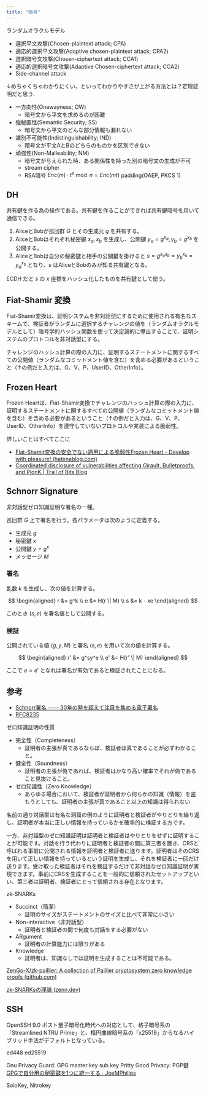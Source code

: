 ```yaml
---
title: "暗号"
---
```


ランダムオラクルモデル

- 選択平文攻撃(Chosen-plaintext attack; CPA)
- 適応的選択平文攻撃(Adaptive chosen-plaintext attack; CPA2)
- 選択暗号文攻撃(Chosen-ciphertext attack; CCA1)
- 適応的選択暗号文攻撃(Adaptive Chosen-ciphertext attack; CCA2)
- Side-channel attack

↓めちゃくちゃわかりにくい、といってわかりやすさが上がる方法とは？定理証明だと思う.

- 一方向性(Onewayness; OW)
	- 暗号文から平文を求めるのが困難
- 強秘匿性(Semantic Security; SS)
	- 暗号文から平文のどんな部分情報も漏れない
- 識別不可能性(Indistinguishability; IND)
	- 暗号文が平文AとBのどちらのものかを区別できない
- 頑強性(Non-Malleability; NM)
	- 暗号文が与えられた時、ある関係性を持った別の暗号文の生成が不可
	- stream cipher
	- RSA暗号 $Enc(m)\cdot t^e \bmod n = Enc(mt)$ padding(OAEP, PKCS 1)


## DH
共有鍵を作る為の操作である。共有鍵を作ることができれば共有鍵暗号を用いて通信できる。

1. AliceとBobが巡回群 $G$ とその生成元 $g$ を共有する。
2. AliceとBobはそれぞれ秘密鍵 $x_a, x_b$ を生成し、公開鍵 $y_a = g^{x_a}, y_b = g^{x_b}$ を公開する。
3. AliceとBobは自分の秘密鍵と相手の公開鍵を掛けると $s = g^{x_ax_b} = y_b^{x_a} = y_a^{x_b}$ となり、$s$ はAliceとBobのみが知る共有鍵となる。

ECDH だと $s$ の $x$ 座標をハッシュ化したものを共有鍵として使う。

## Fiat-Shamir 変換

Fiat-Shamir変換は、証明システムを非対話型にするために使用される有名なスキームで、検証者がランダムに選択するチャレンジの値を（ランダムオラクルモデルとして）暗号学的ハッシュ関数を使って決定論的に導出することで、証明システムのプロトコルを非対話型にする。

チャレンジのハッシュ計算の際の入力に、証明するステートメントに関するすべての公開値（ランダムなコミットメント値を含む）を含める必要があるということ（↑の例だと入力は、G、V、P、UserID、OtherInfo）。

## Frozen Heart

Frozen Heartは、Fiat-Shamir変換でチャレンジのハッシュ計算の際の入力に、証明するステートメントに関するすべての公開値（ランダムなコミットメント値を含む）を含める必要があるということ（↑の例だと入力は、G、V、P、UserID、OtherInfo）を遵守していないプロトコルや実装による脆弱性。

詳しいことはすべてここに

- [Fiat-Shamir変換の安全でない適用による脆弱性Frozen Heart - Develop with pleasure! (hatenablog.com)](https://techmedia-think.hatenablog.com/entry/2022/04/19/193400#:~:text=Fiat%2DShamir%E5%A4%89%E6%8F%9B%E3%81%A8%E3%81%AF,%E9%9D%9E%E5%AF%BE%E8%A9%B1%E5%9E%8B%E3%81%AB%E3%81%99%E3%82%8B%E3%80%82)
- [Coordinated disclosure of vulnerabilities affecting Girault, Bulletproofs, and PlonK | Trail of Bits Blog](https://blog.trailofbits.com/2022/04/13/part-1-coordinated-disclosure-of-vulnerabilities-affecting-girault-bulletproofs-and-plonk/)

## Schnorr Signature

非対話型ゼロ知識証明な署名の一種。

巡回群 $G$ 上で署名を行う。各パラメータは次のように定義する。

- 生成元 $g$
- 秘密鍵 $x$
- 公開鍵 $y = g^x$
- メッセージ $M$

### 署名

乱数 $k$ を生成し、次の値を計算する。

$$
\begin{aligned}
r &= g^k \\
e &= H(r \| M) \\
s &= k - xe
\end{aligned}
$$

このとき $(s, e)$ を署名値として公開する。

### 検証

公開されている値 $(g, y, M)$ と署名 $(s, e)$ を用いて次の値を計算する。

$$
\begin{aligned}
r' &= g^sy^e \\
e' &= H(r' \| M)
\end{aligned}
$$

ここで $e = e'$ となれば署名が有効であると検証されたことになる。

## 参考

- [Schnorr署名 ―― 30年の時を超えて注目を集める電子署名](https://blog.visvirial.com/articles/721)
- [RFC8235](https://datatracker.ietf.org/doc/html/rfc8235)

ゼロ知識証明の性質
- 完全性（Completeness）
    - 証明者の主張が真であるならば、検証者は真であることが必ずわかること。
- 健全性（Soundness）
    - 証明者の主張が偽であれば、検証者はかなり高い確率でそれが偽であること見抜けること。
- ゼロ知識性（Zero Knowledge）
	- あらゆる場合において、検証者が証明者から何らかの知識（情報）を盗もうとしても、証明者の主張が真であること以上の知識は得られない


名前の通り対話型は有名な洞窟の例のように証明者と検証者がやりとりを繰り返し、証明者が本当に正しい情報を持っているかを確率的に検証する方です。

一方、非対話型のゼロ知識証明は証明者と検証者はやりとりをせずに証明することが可能です。対話を行う代わりに証明者と検証者の間に第三者を置き、CRSと呼ばれる事前に公開される情報を証明者と検証者に送ります。証明者はそのCRSを用いて正しい情報を持っているという証明を生成し、それを検証者に一回だけ送ります。受け取った検証者はそれを検証するだけで非対話なゼロ知識証明が実現できます。事前にCRSを生成することを一般的に信頼されたセットアップといい、第三者は証明者、検証者にとって信頼される存在となります。

zk-SNARKs
- Succinct（簡潔）
    - 証明のサイズがステートメントのサイズと比べて非常に小さい
- Non-interactive（非対話型）
    - 証明者と検証者の間で何度も対話をする必要がない
- ARgument
    - 証明者の計算能力には限りがある
- Knowledge
    - 証明者は、知識なしでは証明を生成することは不可能である。

[ZenGo-X/zk-paillier: A collection of Paillier cryptosystem zero knowledge proofs (github.com)](https://github.com/ZenGo-X/zk-paillier)

[zk-SNARKsの理論 (zenn.dev)](https://zenn.dev/kyosuke/articles/a1854b9be26c01df13eb)

## SSH

OpenSSH 9.0 ポスト量子暗号化時代への対応として、格子暗号系の「Streamlined NTRU Prime」と、楕円曲線暗号系の「x25519」からなるハイブリッド手法がデフォルトとなっている。

ed448
ed25519


Gnu Privacy Guard: GPG
master key
sub key
Pritty Good Privacy: PGP鍵
[GPGで自分用の秘密鍵を1つに統一する · JoeMPhilips](http://joemphilips.com/post/gpg_memo/)

SoloKey, Nitrokey



